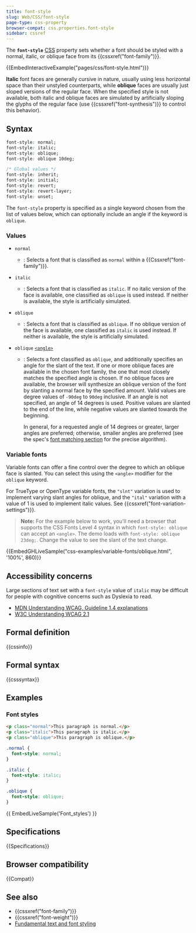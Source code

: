```yaml
---
title: font-style
slug: Web/CSS/font-style
page-type: css-property
browser-compat: css.properties.font-style
sidebar: cssref
---
```



The **`font-style`** [CSS](/en-US/docs/Web/CSS) property sets whether a font should be styled with a normal, italic, or oblique face from its {{cssxref("font-family")}}.

{{EmbedInteractiveExample("pages/css/font-style.html")}}

**Italic** font faces are generally cursive in nature, usually using less horizontal space than their unstyled counterparts, while **oblique** faces are usually just sloped versions of the regular face. When the specified style is not available, both italic and oblique faces are simulated by artificially sloping the glyphs of the regular face (use {{cssxref("font-synthesis")}} to control this behavior).

## Syntax

```css
font-style: normal;
font-style: italic;
font-style: oblique;
font-style: oblique 10deg;

/* Global values */
font-style: inherit;
font-style: initial;
font-style: revert;
font-style: revert-layer;
font-style: unset;
```

The `font-style` property is specified as a single keyword chosen from the list of values below, which can optionally include an angle if the keyword is `oblique`.

### Values

- `normal`
  - : Selects a font that is classified as `normal` within a {{Cssxref("font-family")}}.
- `italic`
  - : Selects a font that is classified as `italic`. If no italic version of the face is available, one classified as `oblique` is used instead. If neither is available, the style is artificially simulated.
- `oblique`
  - : Selects a font that is classified as `oblique`. If no oblique version of the face is available, one classified as `italic` is used instead. If neither is available, the style is artificially simulated.
- `oblique` [`<angle>`](/en-US/docs/Web/CSS/angle)

  - : Selects a font classified as `oblique`, and additionally specifies an angle for the slant of the text. If one or more oblique faces are available in the chosen font family, the one that most closely matches the specified angle is chosen. If no oblique faces are available, the browser will synthesize an oblique version of the font by slanting a normal face by the specified amount. Valid values are degree values of `-90deg` to `90deg` inclusive. If an angle is not specified, an angle of 14 degrees is used. Positive values are slanted to the end of the line, while negative values are slanted towards the beginning.

    In general, for a requested angle of 14 degrees or greater, larger angles are preferred; otherwise, smaller angles are preferred (see the spec's [font matching section](https://drafts.csswg.org/css-fonts-4/#font-matching-algorithm) for the precise algorithm).

### Variable fonts

Variable fonts can offer a fine control over the degree to which an oblique face is slanted. You can select this using the `<angle>` modifier for the `oblique` keyword.

For TrueType or OpenType variable fonts, the `"slnt"` variation is used to implement varying slant angles for oblique, and the `"ital"` variation with a value of 1 is used to implement italic values. See {{cssxref("font-variation-settings")}}.

> **Note:** For the example below to work, you'll need a browser that supports the CSS Fonts Level 4 syntax in which `font-style: oblique` can accept an `<angle>`. The demo loads with `font-style: oblique 23deg;`. Change the value to see the slant of the text change.

{{EmbedGHLiveSample("css-examples/variable-fonts/oblique.html", '100%', 860)}}

## Accessibility concerns

Large sections of text set with a `font-style` value of `italic` may be difficult for people with cognitive concerns such as Dyslexia to read.

- [MDN Understanding WCAG, Guideline 1.4 explanations](/en-US/docs/Web/Accessibility/Understanding_WCAG/Perceivable#guideline_1.4_make_it_easier_for_users_to_see_and_hear_content_including_separating_foreground_from_background)
- [W3C Understanding WCAG 2.1](https://www.w3.org/TR/WCAG21/#visual-presentation)

## Formal definition

{{cssinfo}}

## Formal syntax

{{csssyntax}}

## Examples

### Font styles

```html hidden
<p class="normal">This paragraph is normal.</p>
<p class="italic">This paragraph is italic.</p>
<p class="oblique">This paragraph is oblique.</p>
```

```css
.normal {
  font-style: normal;
}

.italic {
  font-style: italic;
}

.oblique {
  font-style: oblique;
}
```

{{ EmbedLiveSample('Font_styles') }}

## Specifications

{{Specifications}}

## Browser compatibility

{{Compat}}

## See also

- {{cssxref("font-family")}}
- {{cssxref("font-weight")}}
- [Fundamental text and font styling](/en-US/docs/Learn/CSS/Styling_text/Fundamentals)
